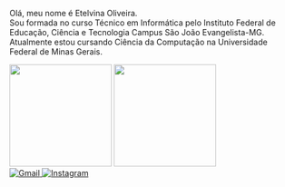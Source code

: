 <div>
  <p>Olá, meu nome é Etelvina Oliveira.<br>
  Sou formada no curso Técnico em Informática pelo Instituto Federal de Educação, Ciência e Tecnologia Campus São João Evangelista-MG. Atualmente estou cursando Ciência da Computação na Universidade Federal de Minas Gerais.
  </p>
</div>
<div>
  <img height='180cm' src='https://github-readme-stats.vercel.app/api?username=teteoliveira&show_icons=true&theme=dracula&include_all_commits=true'>
  <img height='180cm' src='https://github-readme-stats.vercel.app/api/top-langs/?username=teteoliveira&layout=compact&theme=dracula'>
</div>
<div>
  <a href="mailto:etelvina.oliveira2003@gmail.com">
    <img src="https://img.shields.io/badge/Gmail-D14836?style=for-the-badge&logo=gmail&logoColor=white" alt="Gmail">
  </a>
  <a href="https://www.instagram.com/teteoliveira1800/">
    <img src="https://img.shields.io/badge/Instagram-E4405F?style=for-the-badge&logo=instagram&logoColor=white" alt="Instagram">
  </a>
</div>
